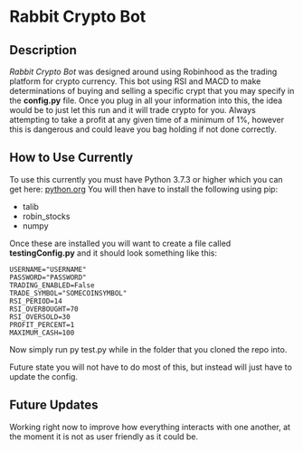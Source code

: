 # Rabbit Crypto Bot

## Description

_Rabbit Crypto Bot_ was designed around using Robinhood as the trading platform for crypto currency. This bot using RSI and MACD to make determinations of buying and selling a specific crypt that you may specify in the **config.py** file. Once you plug in all your information into this, the idea would be to just let this run and it will trade crypto for you. Always attempting to take a profit at any given time of a minimum of 1%, however this is dangerous and could leave you bag holding if not done correctly.

## How to Use Currently

To use this currently you must have Python 3.7.3 or higher which you can get here: [python.org](https://www.python.org/)
You will then have to install the following using pip:

- talib
- robin_stocks
- numpy

Once these are installed you will want to create a file called **testingConfig.py** and it should look something like this:

```
USERNAME="USERNAME"
PASSWORD="PASSWORD"
TRADING_ENABLED=False
TRADE_SYMBOL="SOMECOINSYMBOL"
RSI_PERIOD=14
RSI_OVERBOUGHT=70
RSI_OVERSOLD=30
PROFIT_PERCENT=1
MAXIMUM_CASH=100
```

Now simply run py test.py while in the folder that you cloned the repo into.

Future state you will not have to do most of this, but instead will just have to update the config.

## Future Updates

Working right now to improve how everything interacts with one another, at the moment it is not as user friendly as it could be.
